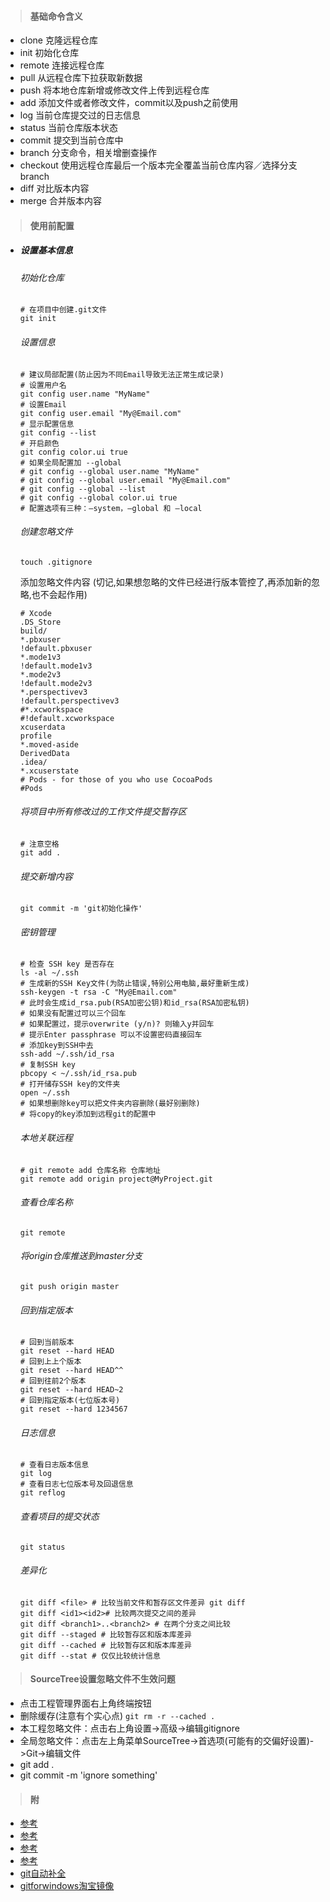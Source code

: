 > #### 基础命令含义

* clone 克隆远程仓库
* init 初始化仓库
* remote 连接远程仓库
* pull 从远程仓库下拉获取新数据
* push 将本地仓库新增或修改文件上传到远程仓库
* add 添加文件或者修改文件，commit以及push之前使用
* log 当前仓库提交过的日志信息
* status 当前仓库版本状态
* commit 提交到当前仓库中
* branch 分支命令，相关增删查操作
* checkout 使用远程仓库最后一个版本完全覆盖当前仓库内容／选择分支branch
* diff 对比版本内容
* merge 合并版本内容

> #### 使用前配置

* ##### 设置基本信息
	
	###### 初始化仓库
	
	```
	# 在项目中创建.git文件
	git init
	
	```
	
	###### 设置信息	
	
	```
	# 建议局部配置(防止因为不同Email导致无法正常生成记录)
	# 设置用户名
	git config user.name "MyName"
	# 设置Email
	git config user.email "My@Email.com"
	# 显示配置信息
	git config --list
	# 开启颜色
	git config color.ui true
	# 如果全局配置加 --global
	# git config --global user.name "MyName"
	# git config --global user.email "My@Email.com"
	# git config --global --list
	# git config --global color.ui true
	# 配置选项有三种：–system，–global 和 –local
	```
	
	###### 创建忽略文件
	
	```
	touch .gitignore
	```
	
	添加忽略文件内容
	(切记,如果想忽略的文件已经进行版本管控了,再添加新的忽略,也不会起作用)
	
	
	```
	# Xcode
	.DS_Store
	build/
	*.pbxuser
	!default.pbxuser
	*.mode1v3
	!default.mode1v3
	*.mode2v3
	!default.mode2v3
	*.perspectivev3
	!default.perspectivev3
	#*.xcworkspace
	#!default.xcworkspace
	xcuserdata
	profile
	*.moved-aside
	DerivedData
	.idea/
	*.xcuserstate
	# Pods - for those of you who use CocoaPods
	#Pods
	```
	
	###### 将项目中所有修改过的工作文件提交暂存区
	
	```
	# 注意空格
	git add .
	```
	
	###### 提交新增内容
	
	```
	git commit -m 'git初始化操作'
	```
	
	###### 密钥管理
	
	```
	# 检查 SSH key 是否存在
	ls -al ~/.ssh
	# 生成新的SSH Key文件(为防止错误,特别公用电脑,最好重新生成)
	ssh-keygen -t rsa -C "My@Email.com"
	# 此时会生成id_rsa.pub(RSA加密公钥)和id_rsa(RSA加密私钥)
	# 如果没有配置过可以三个回车
	# 如果配置过，提示overwrite (y/n)? 则输入y并回车
	# 提示Enter passphrase 可以不设置密码直接回车
	# 添加key到SSH中去
	ssh-add ~/.ssh/id_rsa
	# 复制SSH key
	pbcopy < ~/.ssh/id_rsa.pub
	# 打开储存SSH key的文件夹
	open ~/.ssh
	# 如果想删除key可以把文件夹内容删除(最好别删除)
	# 将copy的key添加到远程git的配置中
	```
	
	###### 本地关联远程
	
	```
	# git remote add 仓库名称 仓库地址
	git remote add origin project@MyProject.git
	
	```
	
	###### 查看仓库名称
	
	```
	git remote
	```
	
	###### 将origin仓库推送到master分支
	
	```
	git push origin master
	```
	
	###### 回到指定版本
	
	```
	# 回到当前版本
	git reset --hard HEAD
	# 回到上上个版本
	git reset --hard HEAD^^
	# 回到往前2个版本
	git reset --hard HEAD~2
	# 回到指定版本(七位版本号)
	git reset --hard 1234567
	```
	
	###### 日志信息
	
	```
	# 查看日志版本信息
	git log
	# 查看日志七位版本号及回退信息
	git reflog
	```
	
	###### 查看项目的提交状态
	
	```
	git status
	```
	
	###### 差异化
	
	```
	git diff <file> # 比较当前文件和暂存区文件差异 git diff
	git diff <id1><id2># 比较两次提交之间的差异
	git diff <branch1>..<branch2> # 在两个分支之间比较
	git diff --staged # 比较暂存区和版本库差异
	git diff --cached # 比较暂存区和版本库差异
	git diff --stat # 仅仅比较统计信息
	```

> #### SourceTree设置忽略文件不生效问题

* 点击工程管理界面右上角终端按钮
* 删除缓存(注意有个实心点) ``` git rm -r --cached . ```
* 本工程忽略文件：点击右上角设置->高级->编辑gitignore
* 全局忽略文件：点击左上角菜单SourceTree->首选项(可能有的交偏好设置)->Git->编辑文件
* git add .
* git commit -m 'ignore something'



> #### 附	
	
* [参考](https://git-scm.com/book/zh/v1/自定义-Git-配置-Git)
* [参考](http://www.cocoachina.com/articles/21163)    
* [参考](https://blog.csdn.net/hmh007/article/details/50726318)   
* [参考](https://www.jianshu.com/p/f46aa9d0dc43)
* [git自动补全](https://github.com/git/git/tree/35f6318d44379452d8d33e880d8df0267b4a0cd0/contrib/completion)  
* [gitforwindows淘宝镜像](http://npm.taobao.org/mirrors/git-for-windows/)
